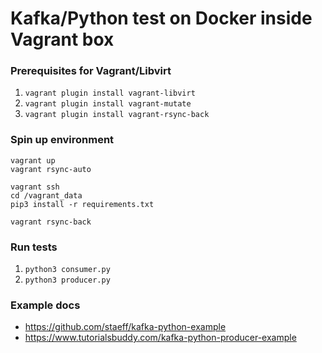 # Kafka/Python test on Docker inside Vagrant box


### Prerequisites for Vagrant/Libvirt
1. ```vagrant plugin install vagrant-libvirt```
2. ```vagrant plugin install vagrant-mutate```
3. ```vagrant plugin install vagrant-rsync-back```


### Spin up environment
```
vagrant up
vagrant rsync-auto

vagrant ssh
cd /vagrant_data
pip3 install -r requirements.txt

vagrant rsync-back
```

### Run tests
1. ```python3 consumer.py```
2. ```python3 producer.py```

### Example docs
* https://github.com/staeff/kafka-python-example
* https://www.tutorialsbuddy.com/kafka-python-producer-example